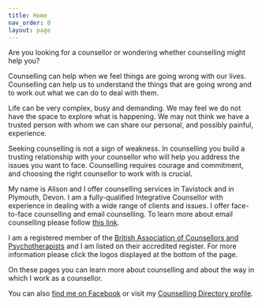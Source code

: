 ```yaml
---
title: Home
nav_order: 0
layout: page
---
```


Are you looking for a counsellor or wondering whether counselling might help you?

Counselling can help when we feel things are going wrong with our lives. Counselling can help us to understand the things that are going wrong and to work out what we can do to deal with them.

Life can be very complex, busy and demanding. We may feel we do not have the space to explore what is happening. We may not think we have a trusted person with whom we can share our personal, and possibly painful, experience.

Seeking counselling is not a sign of weakness. In counselling you build a trusting relationship with your counsellor who will help you address the issues you want to face. Counselling requires courage and commitment, and choosing the right counsellor to work with is crucial.

My name is Alison and I offer counselling services in Tavistock and in Plymouth, Devon. I am a fully-qualified Integrative Counsellor with experience in dealing with a wide range of clients and issues. I offer face-to-face counselling and email counselling. To learn more about email counselling please follow [this link](/sessions-and-fees.html#email).

I am a registered member of the <a href="http://www.bacp.co.uk/" target="_blank">British Association of Counsellors and Psychotherapists</a> and I am listed on their accredited register. For more information please click the logos displayed at the bottom of the page.
				
On these pages you can learn more about counselling and about the way in which I work as a counsellor.
				
You can also <a href="http://www.facebook.com/CuthbertCounselling" target="_blank" title="Find me on Facebook" class="facebook-link">find me on Facebook</a> or visit my <a href="http://www.counselling-directory.org.uk/counsellors/alison-jackson" target="_blank" title="Counselling Directory" class="facebook-link">Counselling Directory profile</a>.